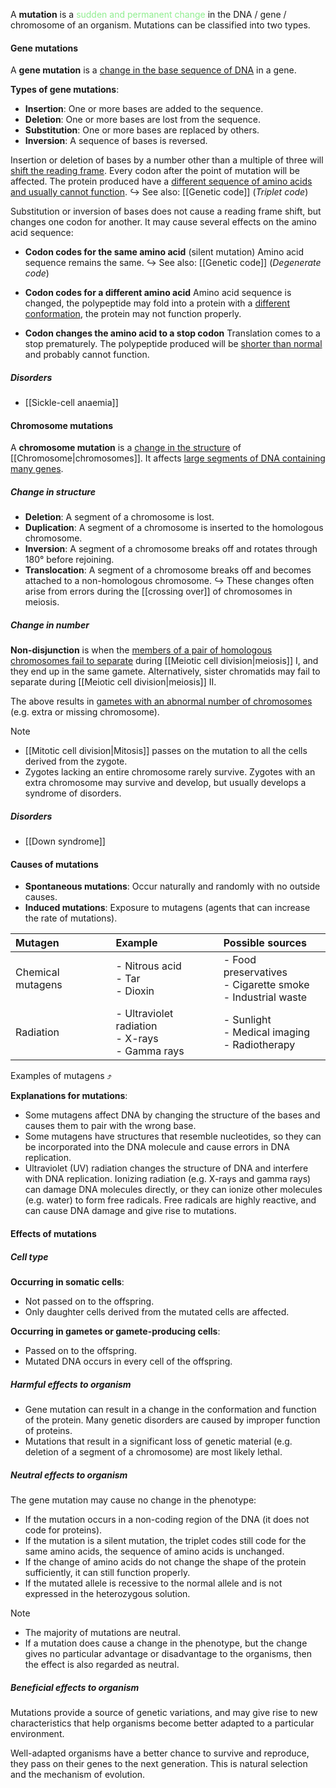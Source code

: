A **mutation** is a <span style="color: lightgreen">sudden and permanent change</span> in the DNA / gene / chromosome of an organism. Mutations can be classified into two types.

#### Gene mutations
A **gene mutation** is a <u>change in the base sequence of DNA</u> in a gene.

**Types of gene mutations**:
- **Insertion**: One or more bases are added to the sequence.
- **Deletion**: One or more bases are lost from the sequence.
- **Substitution**: One or more bases are replaced by others.
- **Inversion**: A sequence of bases is reversed.

Insertion or deletion of bases by a number other than a multiple of three will <u>shift the reading frame</u>. Every codon after the point of mutation will be affected. The protein produced have a <u>different sequence of amino acids and usually cannot function</u>.
↪️ See also: [[Genetic code]] (*Triplet code*)

Substitution or inversion of bases does not cause a reading frame shift, but changes one codon for another. It may cause several effects on the amino acid sequence:

- **Codon codes for the same amino acid** (silent mutation)
  Amino acid sequence remains the same.
  ↪️ See also: [[Genetic code]] (*Degenerate code*)

- **Codon codes for a different amino acid**
  Amino acid sequence is changed, the polypeptide may fold into a protein with a <u>different conformation</u>, the protein may not function properly.

- **Codon changes the amino acid to a stop codon**
  Translation comes to a stop prematurely. The polypeptide produced will be <u>shorter than normal</u> and probably cannot function.

##### Disorders
- [[Sickle-cell anaemia]]

#### Chromosome mutations
A **chromosome mutation** is a <u>change in the structure</u> of [[Chromosome|chromosomes]]. It affects <u>large segments of DNA containing many genes</u>.

##### Change in structure
- **Deletion**: A segment of a chromosome is lost.
- **Duplication**: A segment of a chromosome is inserted to the homologous chromosome.
- **Inversion**: A segment of a chromosome breaks off and rotates through 180° before rejoining.
- **Translocation**: A segment of a chromosome breaks off and becomes attached to a non-homologous chromosome.
↪️ These changes often arise from errors during the [[crossing over]] of chromosomes in meiosis.

##### Change in number
**Non-disjunction** is when the <u>members of a pair of homologous chromosomes fail to separate</u> during [[Meiotic cell division|meiosis]] I, and they end up in the same gamete. Alternatively, sister chromatids may fail to separate during [[Meiotic cell division|meiosis]] II.

The above results in <u>gametes with an abnormal number of chromosomes</u> (e.g. extra or missing chromosome).

> [!note]
> - [[Mitotic cell division|Mitosis]] passes on the mutation to all the cells derived from the zygote.
> - Zygotes lacking an entire chromosome rarely survive. Zygotes with an extra chromosome may survive and develop, but usually develops a syndrome of disorders.

##### Disorders
- [[Down syndrome]]

#### Causes of mutations
- **Spontaneous mutations**: Occur naturally and randomly with no outside causes.
- **Induced mutations**: Exposure to mutagens (agents that can increase the rate of mutations).

| Mutagen           | Example                                             | Possible sources                                                |
| :---------------- | :-------------------------------------------------- | :-------------------------------------------------------------- |
| Chemical mutagens | - Nitrous acid<br>- Tar<br>- Dioxin                 | - Food preservatives<br>- Cigarette smoke<br>- Industrial waste |
| Radiation         | - Ultraviolet radiation<br>- X-rays<br>- Gamma rays | - Sunlight<br>- Medical imaging<br>- Radiotherapy               |
Examples of mutagens ⤴️

**Explanations for mutations**:
- Some mutagens affect DNA by changing the structure of the bases and causes them to pair with the wrong base.
- Some mutagens have structures that resemble nucleotides, so they can be incorporated into the DNA molecule and cause errors in DNA replication.
- Ultraviolet (UV) radiation changes the structure of DNA and interfere with DNA replication. Ionizing radiation (e.g. X-rays and gamma rays) can damage DNA molecules directly, or they can ionize other molecules (e.g. water) to form free radicals. Free radicals are highly reactive, and can cause DNA damage and give rise to mutations.

#### Effects of mutations
##### Cell type
**Occurring in somatic cells**:
- Not passed on to the offspring.
- Only daughter cells derived from the mutated cells are affected.

**Occurring in gametes or gamete-producing cells**:
- Passed on to the offspring.
- Mutated DNA occurs in every cell of the offspring.

##### Harmful effects to organism
- Gene mutation can result in a change in the conformation and function of the protein. Many genetic disorders are caused by improper function of proteins.
- Mutations that result in a significant loss of genetic material (e.g. deletion of a segment of a chromosome) are most likely lethal.

##### Neutral effects to organism
The gene mutation may cause no change in the phenotype:
- If the mutation occurs in a non-coding region of the DNA (it does not code for proteins).
- If the mutation is a silent mutation, the triplet codes still code for the same amino acids, the sequence of amino acids is unchanged.
- If the change of amino acids do not change the shape of the protein sufficiently, it can still function properly.
- If the mutated allele is recessive to the normal allele and is not expressed in the heterozygous solution.

> [!note]
> - The majority of mutations are neutral.
> - If a mutation does cause a change in the phenotype, but the change gives no particular advantage or disadvantage to the organisms, then the effect is also regarded as neutral.

##### Beneficial effects to organism
Mutations provide a source of genetic variations, and may give rise to new characteristics that help organisms become better adapted to a particular environment.

Well-adapted organisms have a better chance to survive and reproduce, they pass on their genes to the next generation. This is natural selection and the mechanism of evolution.

